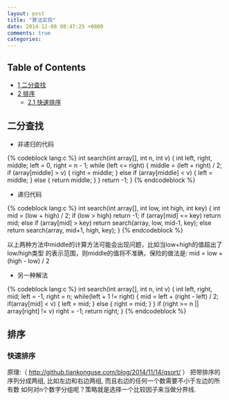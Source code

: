 ```yaml
---
layout: post
title: "算法实现"
date: 2014-12-08 08:47:25 +0800
comments: true
categories: 
---
```



<div id="table-of-contents">
<h2>Table of Contents</h2>
<div id="text-table-of-contents">
<ul>
<li><a href="#sec-1">1 二分查找</a></li>
<li><a href="#sec-2">2 排序</a>
<ul>
<li><a href="#sec-2-1">2.1 快速排序</a></li>
</ul>
</li>
</ul>
</div>
</div>

<div id="outline-container-1" class="outline-2">
<h2 id="sec-1">二分查找</h2>
<div class="outline-text-2" id="text-1">

<ul>
<li>非递归的代码
</li>
</ul>


{% codeblock lang:c %}
    int search(int array[], int n, int v) {
        int left, right, middle;
        left = 0, right = n - 1;
        while (left <= right) {
            middle = (left + right) / 2;
            if (array[middle] > v) {
                right = middle;
            } else if (array[middle] < v) {
                left = middle;
            } else {
                return middle;
            }
        }
        return -1;
    }
{% endcodeblock %}
<ul>
<li>递归代码
</li>
</ul>


{% codeblock lang:c %}
    int search(int array[], int low, int high, int key) {
        int mid = (low + high) / 2;
        if (low > high) 
            return -1;
        if (array[mid] == key)
            return mid;
        else if (array[mid] > key)
            return search(array, low, mid-1, key);
        else
            return search(array, mid+1, high, key);
    }
{% endcodeblock %}
<p>
  以上两种方法中middle的计算方法可能会出现问题，比如当low+high的值超出了low/high类型
  的表示范围，则middle的值将不准确，保险的做法是: mid = low + (high - low) / 2
</p><ul>
<li>另一种解法
</li>
</ul>


{% codeblock lang:c %}
    int search(int array[], int n, int v) {
        int left, right, mid;
        left = -1, right = n;
        while(left + 1 != right) {
            mid = left + (right - left) / 2;
            if(array[mid] < v) {
                left = mid;
            } else {
                right = mid;
            }
        }
        if (right >= n || array[right] != v)
            right = -1;
        return right;
    }
{% endcodeblock %}
</div>

</div>

<div id="outline-container-2" class="outline-2">
<h2 id="sec-2">排序</h2>
<div class="outline-text-2" id="text-2">


</div>

<div id="outline-container-2-1" class="outline-3">
<h3 id="sec-2-1">快速排序</h3>
<div class="outline-text-3" id="text-2-1">

<p>   原理:（ <a href="http://github.tiankonguse.com/blog/2014/11/14/qsort/">http://github.tiankonguse.com/blog/2014/11/14/qsort/</a> ）
   把带排序的序列分成两组, 比如左边和右边两组, 而且右边的任何一个数需要不小于左边的所有数
   如何对n个数字分组呢？策略就是选择一个比较因子来当做分界线.
</p>
</div>
</div>
</div>
